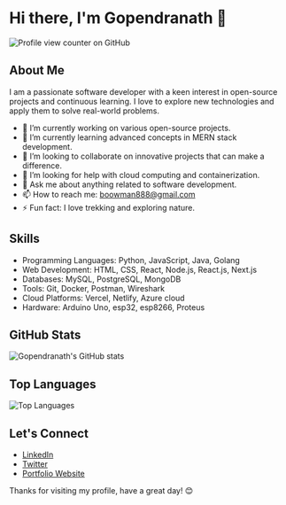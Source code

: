# Hi there, I'm Gopendranath 👋
![Profile view counter on GitHub](https://komarev.com/ghpvc/?username=Gopendranath)

## About Me

I am a passionate software developer with a keen interest in open-source projects and continuous learning. I love to explore new technologies and apply them to solve real-world problems.

- 🔭 I’m currently working on various open-source projects.
- 🌱 I’m currently learning advanced concepts in MERN stack development.
- 👯 I’m looking to collaborate on innovative projects that can make a difference.
- 🤔 I’m looking for help with cloud computing and containerization.
- 💬 Ask me about anything related to software development.
- 📫 How to reach me: boowman888@gmail.com
- ⚡ Fun fact: I love trekking and exploring nature.

## Skills

- Programming Languages: Python, JavaScript, Java, Golang
- Web Development: HTML, CSS, React, Node.js, React.js, Next.js
- Databases: MySQL, PostgreSQL, MongoDB
- Tools: Git, Docker, Postman, Wireshark
- Cloud Platforms: Vercel, Netlify, Azure cloud
- Hardware: Arduino Uno, esp32, esp8266, Proteus

## GitHub Stats

![Gopendranath's GitHub stats](https://github-readme-stats.vercel.app/api?username=Gopendranath&show_icons=true&theme=radical)

## Top Languages

![Top Languages](https://github-readme-stats.vercel.app/api/top-langs/?username=Gopendranath&layout=compact&theme=radical)

## Let's Connect

- [LinkedIn](https://www.linkedin.com/in/gopendranath)
- [Twitter](https://twitter.com/gopendranath)
- [Portfolio Website](https://t3rminal.vercel.app/)

Thanks for visiting my profile, have a great day! 😊

